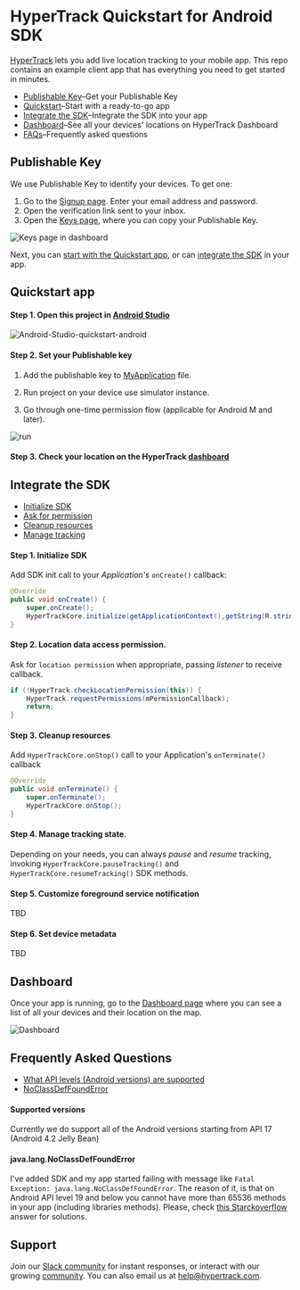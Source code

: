 # HyperTrack Quickstart for Android SDK

[HyperTrack](https://www.hypertrack.com) lets you add live location tracking to your mobile app. This repo contains an example client app that has everything you need to get started in minutes. 

* [Publishable Key](#publishable-key)–Get your Publishable Key
* [Quickstart](#quickstart-app)–Start with a ready-to-go app
* [Integrate the SDK](#integrate-the-sdk)–Integrate the SDK into your app
* [Dashboard](#dashboard)–See all your devices' locations on HyperTrack Dashboard
* [FAQs](#frequently-asked-questions)–Frequently asked questions

## Publishable Key

We use Publishable Key to identify your devices. To get one:
1. Go to the [Signup page](https://v3.dashboard.hypertrack.com/signup). Enter your email address and password.
2. Open the verification link sent to your inbox.
3. Open the [Keys page](https://v3.dashboard.hypertrack.com/account/keys), where you can copy your Publishable Key.

![Keys page in dashboard](https://user-images.githubusercontent.com/10487613/53847261-ccfe2d00-3f64-11e9-8883-6b9a626c4ce3.png)

Next, you can [start with the Quickstart app](#quickstart-app), or can [integrate the SDK](#integrate-the-sdk) in your app.

## Quickstart app
#### Step 1. Open this project in [Android Studio](https://developer.android.com/studio/index.html)
![Android-Studio-quickstart-android](https://user-images.githubusercontent.com/10487613/53846914-9ecc1d80-3f63-11e9-80fe-07456c4ac0f8.png)

#### Step 2. Set your Publishable key

1. Add the publishable key to [MyApplication](https://github.com/hypertrack/quickstart-android/blob/42ccbfc62cc06c049e695d7c8c6fcf4c46f214eb/app/src/main/java/com/hypertrack/quickstart/MyApplication.java#L16) file.

2. Run project on your device use simulator instance.

3. Go through one-time permission flow (applicable for Android M and later).

![run](https://user-images.githubusercontent.com/10487613/53847992-9ece1c80-3f67-11e9-8969-339484ed232c.png)


#### Step 3. Check your location on the HyperTrack [dashboard](https://v3.dashboard.hypertrack.com/devices)

## Integrate the SDK
 - [Initialize SDK](#step-1-initialize-sdk)
 - [Ask for permission](#step-2-location-data-access-permission)
 - [Cleanup resources](#step-3-cleanup-resources)
 - [Manage tracking](#step-4-manage-tracking-state)

#### Step 1. Initialize SDK
Add SDK init call to your _Application's_ `onCreate()` callback:
```java
@Override
public void onCreate() {
    super.onCreate();
    HyperTrackCore.initialize(getApplicationContext(),getString(R.string.your_publishable_key));
}
```

#### Step 2. Location data access permission.
Ask for `location permission` when appropriate, passing _listener_ to receive callback.
```java
if (!HyperTrack.checkLocationPermission(this)) {
    HyperTrack.requestPermissions(mPermissionCallback);
    return;
}
```

#### Step 3. Cleanup resources
Add `HyperTrackCore.onStop()` call to your Application's `onTerminate()` callback
```java
@Override
public void onTerminate() {
    super.onTerminate();
    HyperTrackCore.onStop();
}
```

#### Step 4. Manage tracking state.
Depending on your needs, you can always _pause_ and _resume_ tracking, invoking `HyperTrackCore.pauseTracking()` and `HyperTrackCore.resumeTracking()` SDK methods.

#### Step 5. Customize foreground service notification
TBD

#### Step 6. Set device metadata
TBD

## Dashboard

Once your app is running, go to the [Dashboard page](https://v3.dashboard.hypertrack.com/devices) where you can see a list of all your devices and their location on the map.

![Dashboard](https://user-images.githubusercontent.com/10487613/53848754-6bd95800-3f6a-11e9-8464-580f791f3eea.png)

## Frequently Asked Questions
- [What API levels (Android versions) are supported](#supported-versions)
- [NoClassDefFoundError](#javalangnoclassdeffounderror)


#### Supported versions
Currently we do support all of the Android versions starting from API 17 (Android 4.2 Jelly Bean)

#### java.lang.NoClassDefFoundError
I've added SDK and my app started failing with message like `Fatal Exception: java.lang.NoClassDefFoundError`.
The reason of it, is that on Android API level 19 and below you cannot have more than 65536 methods in your app (including libraries methods). Please, check [this Starckoverflow](https://stackoverflow.com/questions/34997835/fatal-exception-java-lang-noclassdeffounderror-when-calling-static-method-in-an) answer for solutions.



## Support
Join our [Slack community](http://slack.hypertrack.com) for instant responses, or interact with our growing [community](https://community.hypertrack.com). You can also email us at help@hypertrack.com.
